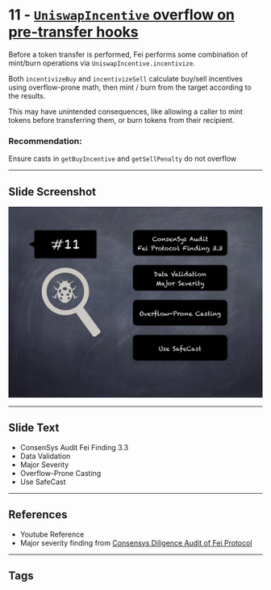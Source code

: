 
# 11 - [`UniswapIncentive` overflow on pre-transfer hooks](./`UniswapIncentive`%20overflow%20on%20pre-transfer%20hooks.md)

Before a token transfer is performed, Fei performs some combination of mint/burn operations via `UniswapIncentive.incentivize`.

Both `incentivizeBuy` and `incentivizeSell` calculate buy/sell incentives using overflow-prone math, then mint / burn from the target according to the results. 

This may have unintended consequences, like allowing a caller to mint tokens before transferring them, or burn tokens from their recipient.

### Recommendation:
Ensure casts in `getBuyIncentive` and `getSellPenalty` do not overflow
___
## Slide Screenshot
![011.png](../../images/7.%20Audit%20Findings%20101/011.png)
___
## Slide Text
- ConsenSys Audit Fei Finding 3.3
- Data Validation
- Major Severity
- Overflow-Prone Casting
- Use SafeCast
___
## References
- Youtube Reference
- Major severity finding from [Consensys Diligence Audit of Fei Protocol](https://consensys.net/diligence/audits/2021/01/fei-protocol/#uniswapincentive-overflow-on-pre-transfer-hooks)
___
## Tags

